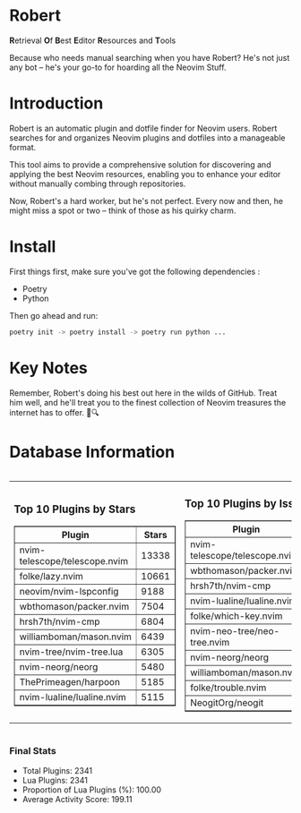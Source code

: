# Robert

**R**etrieval
**O**f
**B**est
**E**ditor
**R**esources and
**T**ools

Because who needs manual searching when you have Robert?
He's not just any bot – he's your go-to for hoarding all the Neovim Stuff.

# Introduction
Robert is an automatic plugin and dotfile finder for Neovim users. Robert searches for and organizes Neovim plugins and dotfiles into a manageable format.

This tool aims to provide a comprehensive solution for discovering and applying the best Neovim resources, enabling you to enhance your editor without manually combing through repositories.

Now, Robert's a hard worker, but he's not perfect. Every now and then, he might miss a spot or two – think of those as his quirky charm. 

# Install
 First things first, make sure you've got the following dependencies :
  - Poetry 
  - Python 

Then go ahead and run:

```bash
poetry init -> poetry install -> poetry run python ...
```
# Key Notes

Remember, Robert's doing his best out here in the wilds of GitHub. Treat him well, and he'll treat you to the finest collection of Neovim treasures the internet has to offer. 🎩🔍


# Database Information

<div style='display:flex;flex-direction:row;justify-content:space-between;'><table><tr><td><h3>Top 10 Plugins by Stars</h3><table border="1"><tr><th>Plugin</th><th>Stars</th></tr><tr><td>nvim-telescope/telescope.nvim</td><td>13338</td></tr><tr><td>folke/lazy.nvim</td><td>10661</td></tr><tr><td>neovim/nvim-lspconfig</td><td>9188</td></tr><tr><td>wbthomason/packer.nvim</td><td>7504</td></tr><tr><td>hrsh7th/nvim-cmp</td><td>6804</td></tr><tr><td>williamboman/mason.nvim</td><td>6439</td></tr><tr><td>nvim-tree/nvim-tree.lua</td><td>6305</td></tr><tr><td>nvim-neorg/neorg</td><td>5480</td></tr><tr><td>ThePrimeagen/harpoon</td><td>5185</td></tr><tr><td>nvim-lualine/lualine.nvim</td><td>5115</td></tr></table></td><td><h3>Top 10 Plugins by Issues</h3><table border="1"><tr><th>Plugin</th><th>Issues</th></tr><tr><td>nvim-telescope/telescope.nvim</td><td>313</td></tr><tr><td>wbthomason/packer.nvim</td><td>305</td></tr><tr><td>hrsh7th/nvim-cmp</td><td>224</td></tr><tr><td>nvim-lualine/lualine.nvim</td><td>187</td></tr><tr><td>folke/which-key.nvim</td><td>183</td></tr><tr><td>nvim-neo-tree/neo-tree.nvim</td><td>162</td></tr><tr><td>nvim-neorg/neorg</td><td>153</td></tr><tr><td>williamboman/mason.nvim</td><td>137</td></tr><tr><td>folke/trouble.nvim</td><td>130</td></tr><tr><td>NeogitOrg/neogit</td><td>117</td></tr></table></td><td><h3>Top 10 Plugins by Forks</h3><table border="1"><tr><th>Plugin</th><th>Forks</th></tr><tr><td>neovim/nvim-lspconfig</td><td>1983</td></tr><tr><td>nvim-telescope/telescope.nvim</td><td>749</td></tr><tr><td>nvim-tree/nvim-tree.lua</td><td>590</td></tr><tr><td>nvim-lualine/lualine.nvim</td><td>434</td></tr><tr><td>hrsh7th/nvim-cmp</td><td>339</td></tr><tr><td>folke/tokyonight.nvim</td><td>322</td></tr><tr><td>ThePrimeagen/harpoon</td><td>312</td></tr><tr><td>nvimdev/lspsaga.nvim</td><td>273</td></tr><tr><td>jackMort/ChatGPT.nvim</td><td>267</td></tr><tr><td>wbthomason/packer.nvim</td><td>264</td></tr></table></td></tr></table></div>

### Final Stats
- Total Plugins: 2341
- Lua Plugins: 2341
- Proportion of Lua Plugins (%): 100.00
- Average Activity Score: 199.11
